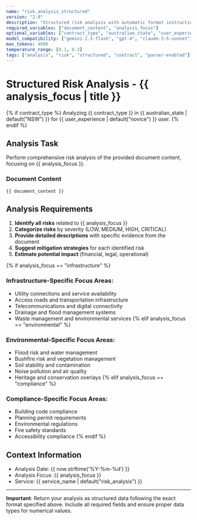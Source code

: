 ```yaml
---
name: "risk_analysis_structured"
version: "2.0"
description: "Structured risk analysis with automatic format instructions"
required_variables: ["document_content", "analysis_focus"]
optional_variables: ["contract_type", "australian_state", "user_experience"]
model_compatibility: ["gemini-2.5-flash", "gpt-4", "claude-3-5-sonnet"]
max_tokens: 4000
temperature_range: [0.1, 0.3]
tags: ["analysis", "risk", "structured", "contract", "parser-enabled"]
---
```


# Structured Risk Analysis - {{ analysis_focus | title }}

{% if contract_type %}
Analyzing {{ contract_type }} in {{ australian_state | default("NSW") }} for {{ user_experience | default("novice") }} user.
{% endif %}

## Analysis Task

Perform comprehensive risk analysis of the provided document content, focusing on {{ analysis_focus }}.

### Document Content
```
{{ document_content }}
```

## Analysis Requirements

1. **Identify all risks** related to {{ analysis_focus }}
2. **Categorize risks** by severity (LOW, MEDIUM, HIGH, CRITICAL)
3. **Provide detailed descriptions** with specific evidence from the document
4. **Suggest mitigation strategies** for each identified risk
5. **Estimate potential impact** (financial, legal, operational)

{% if analysis_focus == "infrastructure" %}
### Infrastructure-Specific Focus Areas:
- Utility connections and service availability
- Access roads and transportation infrastructure
- Telecommunications and digital connectivity
- Drainage and flood management systems
- Waste management and environmental services
{% elif analysis_focus == "environmental" %}
### Environmental-Specific Focus Areas:
- Flood risk and water management
- Bushfire risk and vegetation management
- Soil stability and contamination
- Noise pollution and air quality
- Heritage and conservation overlays
{% elif analysis_focus == "compliance" %}
### Compliance-Specific Focus Areas:
- Building code compliance
- Planning permit requirements
- Environmental regulations
- Fire safety standards
- Accessibility compliance
{% endif %}

## Context Information
- Analysis Date: {{ now.strftime('%Y-%m-%d') }}
- Analysis Focus: {{ analysis_focus }}
- Service: {{ service_name | default("risk_analysis") }}



---

**Important**: Return your analysis as structured data following the exact format specified above. Include all required fields and ensure proper data types for numerical values.